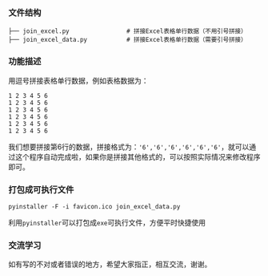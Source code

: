 ### 文件结构

```
├── join_excel.py                # 拼接Excel表格单行数据（不用引号拼接）
├── join_excel_data.py           # 拼接Excel表格单行数据（需要引号拼接）
```

### 功能描述

用逗号拼接表格单行数据，例如表格数据为：

```
1 2 3 4 5 6
1 2 3 4 5 6
1 2 3 4 5 6
1 2 3 4 5 6
1 2 3 4 5 6
1 2 3 4 5 6
```

我们想要拼接第6行的数据，拼接格式为：`'6','6','6','6','6','6'`，就可以通过这个程序自动完成啦，如果你是拼接其他格式的，可以按照实际情况来修改程序即可。

### 打包成可执行文件

`pyinstaller -F -i favicon.ico join_excel_data.py`

利用`pyinstaller`可以打包成`exe`可执行文件，方便平时快捷使用

### 交流学习

如有写的不对或者错误的地方，希望大家指正，相互交流，谢谢。